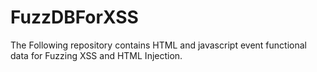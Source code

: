 # FuzzDBForXSS
The Following repository contains HTML and javascript event functional data for Fuzzing XSS and HTML Injection.
